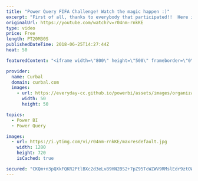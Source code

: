 ```yaml
---
title: "Power Query FIFA Challenge! Watch the magic happen :)"
excerpt: "First of all, thanks to everybody that participated!!  Here is a link to all the solution files: https://github.com/ruthpozuelo/Power-Query-Challenge-FIFA  And finally,,... how amazing is Power Query!! :)))   Looking for a download file? Go to our Download Center: https://curbal.com/donwload-center"
originalUrl: https://youtube.com/watch?v=r04nm-rnkKE
type: video
price: Free
length: PT20M30S
publishedDateTime: 2018-06-25T14:27:44Z
heat: 50

featuredContent: "<iframe width=\"800\" height=\"500\" frameborder=\"0\" src=\"https://www.youtube.com/embed/r04nm-rnkKE\" allow=\"accelerometer; autoplay; encrypted-media; gyroscope; picture-in-picture\" allowfullscreen></iframe>"

provider:
  name: Curbal
  domain: curbal.com
  images:
    - url: https://everyday-cc.github.io/powerbi/assets/images/organizations/curbal.com-50x50.jpg
      width: 50
      height: 50

topics:
  - Power BI
  - Power Query

images:
  - url: https://i.ytimg.com/vi/r04nm-rnkKE/maxresdefault.jpg
    width: 1280
    height: 720
    isCached: true

secured: "CKQm+n3pQXkFQKR2PtlBXc2d3eLv89HN2BS2+7pZ95TcWZWV9RMslEdr9ztOWAM0AUF8dsPyK+4bXwTv0DHzlWuWj169CPB9SC4tU/hgR6YRcnTR2wcXheP+SiPEiwdiHk1yecfrudWN+wCKEBef0ecFBuI9e2jAB0laxR3xx+MAxkU3NhE68o874NAD4pe3H4fVba1KHEeey/ANva0Do7yPvGkOifsPFlupjPLjNIwZrkxIdY12hnay/qHTsCKQON3Eis8uCUUi+bf71o3kwU1QtP3ldAjjj3OlXcctPJbsms+3IddtcgHOq+1XFGVzN8hUyfLwJKMY1bn1tPCvkQtgRbSi5nYO/wEKCaG3/kcs5eM9Kj8iCjXcBMl7mMhMqphnghLsGlzz6vVX0p0DjIUgGjdgVvt1YDTbXu4NKyk=;eAWzEoktiOMDLDn1YZ3vug=="
---
```


